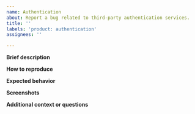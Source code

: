 ```yaml
---
name: Authentication
about: Report a bug related to third-party authentication services.
title: ''
labels: 'product: authentication'
assignees: ''

---
```


**Brief description**

**How to reproduce**

**Expected behavior**

**Screenshots**

**Additional context or questions**
